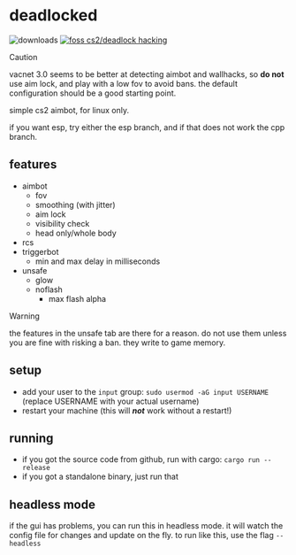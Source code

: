 # deadlocked

![downloads](https://img.shields.io/github/downloads/avitran0/deadlocked/total?color=blue) [![foss cs2/deadlock hacking](https://badgen.net/discord/members/eXjG4Ar9Sx)](https://discord.gg/eXjG4Ar9Sx)

> [!CAUTION]
> vacnet 3.0 seems to be better at detecting aimbot and wallhacks, so **do not** use aim lock,
> and play with a low fov to avoid bans. the default configuration should be a good starting point.

simple cs2 aimbot, for linux only.

if you want esp, try either the esp branch, and if that does not work the cpp branch.

## features

- aimbot
  - fov
  - smoothing (with jitter)
  - aim lock
  - visibility check
  - head only/whole body
- rcs
- triggerbot
  - min and max delay in milliseconds
- unsafe
  - glow
  - noflash
    - max flash alpha

> [!WARNING]
> the features in the unsafe tab are there for a reason.
> do not use them unless you are fine with risking a ban.
> they write to game memory.

## setup

- add your user to the `input` group: `sudo usermod -aG input USERNAME` (replace USERNAME with your actual username)
- restart your machine (this will **_not_** work without a restart!)

## running

- if you got the source code from github, run with cargo: `cargo run --release`
- if you got a standalone binary, just run that

## headless mode

if the gui has problems, you can run this in headless mode. it will watch the config file for changes and update on the fly. to run like this, use the flag `--headless`

